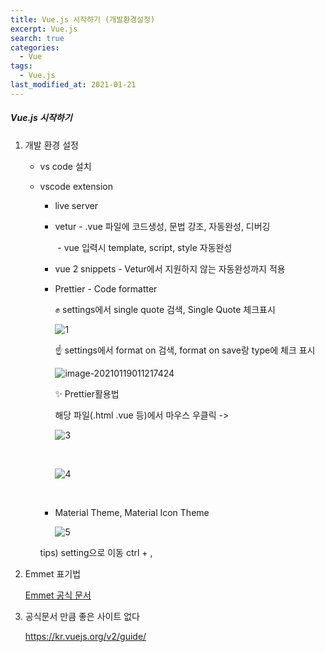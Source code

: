 ```yaml
---
title: Vue.js 시작하기 (개발환경설정)
excerpt: Vue.js
search: true
categories: 
  - Vue
tags: 
  - Vue.js
last_modified_at: 2021-01-21
---
```




##### Vue.js 시작하기



1. 개발 환경 설정

   - vs code 설치

   - vscode extension

     - live server

     - vetur - .vue 파일에 코드생성, 문법 강조, 자동완성, 디버깅

       ​		  - vue 입력시 template, script, style 자동완성

     - vue 2 snippets - Vetur에서 지원하지 않는 자동완성까지 적용

     - Prettier - Code formatter

       &#9994; settings에서 single quote 검색, Single Quote 체크표시

       ![1](https://user-images.githubusercontent.com/47768081/105375886-7d09db80-5c4c-11eb-9f76-f35146a3ae41.png)

       

       &#9757; settings에서 format on 검색, format on save랑 type에 체크 표시

       ![image-20210119011217424](https://user-images.githubusercontent.com/47768081/105376068-b0e50100-5c4c-11eb-9564-95a61d24759f.png)

       

       

       &#10024; Prettier활용법
     
       해당 파일(.html .vue 등)에서 마우스 우클릭 -> 
       
       ![3](https://user-images.githubusercontent.com/47768081/105376220-de31af00-5c4c-11eb-9374-47654c1d9051.png)
       
       ​	
       
       ![4](https://user-images.githubusercontent.com/47768081/105376230-e12c9f80-5c4c-11eb-99a8-d251b72a7963.png)
     
     
     ​			
     
     
     
     - Material Theme, Material Icon Theme
     
       ![5](https://user-images.githubusercontent.com/47768081/105376247-e4279000-5c4c-11eb-99e4-55ae693ca6a5.png)
     
       
     
     tips) setting으로 이동 ctrl + ,
     
     

2. Emmet 표기법

   [Emmet 공식 문서](https://docs.emmet.io/abbreviations/syntax)

   

3. 공식문서 만큼 좋은 사이트 없다

   https://kr.vuejs.org/v2/guide/

   



